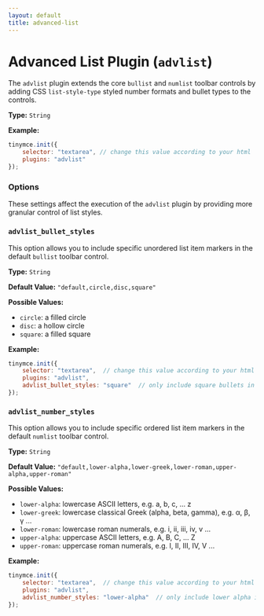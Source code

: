 ```yaml
---
layout: default
title: advanced-list
---
```


# Advanced List Plugin (`advlist`)

The `advlist` plugin extends the core `bullist` and `numlist` toolbar controls by adding CSS `list-style-type` styled number formats and bullet types to the controls.

**Type:** `String`

**Example:**

```js
tinymce.init({
    selector: "textarea", // change this value according to your html
    plugins: "advlist"
});
```

### Options

These settings affect the execution of the `advlist` plugin by providing more granular control of list styles.

### `advlist_bullet_styles`

This option allows you to include specific unordered list item markers in the default `bullist` toolbar control.

**Type:** `String`

**Default Value:** `"default,circle,disc,square"`

**Possible Values:**

  * `circle`: a filled circle
  * `disc`: a hollow circle
  * `square`: a filled square

**Example:**

```js
tinymce.init({
    selector: "textarea",  // change this value according to your html
    plugins: "advlist",
    advlist_bullet_styles: "square"  // only include square bullets in list
});
```

### `advlist_number_styles`

This option allows you to include specific ordered list item markers in the default `numlist` toolbar control.

**Type:** `String`

**Default Value:** `"default,lower-alpha,lower-greek,lower-roman,upper-alpha,upper-roman"`

**Possible Values:**

  * `lower-alpha`: lowercase ASCII letters, e.g. a, b, c, ... z
  * `lower-greek`: lowercase classical Greek (alpha, beta, gamma), e.g. α, β, γ ...
  * `lower-roman`: lowercase roman numerals, e.g. i, ii, iii, iv, v ...
  * `upper-alpha`: uppercase ASCII letters, e.g. A, B, C, ... Z
  * `upper-roman`: uppercase roman numerals, e.g. I, II, III, IV, V ...

**Example:**

```js
tinymce.init({
    selector: "textarea",  // change this value according to your html
    plugins: "advlist",
    advlist_number_styles: "lower-alpha"  // only include lower alpha in list
});
```
